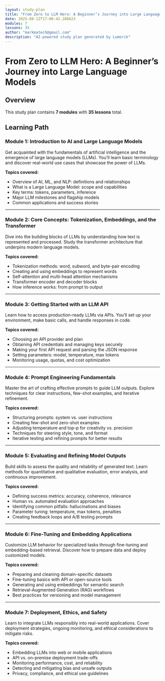 ```yaml
---
layout: study-plan
title: "From Zero to LLM Hero: A Beginner’s Journey into Large Language Models"
date: 2025-08-12T17:06:42.286623
modules: 7
lessons: 35
author: "markmatech@gmail.com"
description: "AI-powered study plan generated by Lumorik"
---
```


# From Zero to LLM Hero: A Beginner’s Journey into Large Language Models

## Overview

This study plan contains **7 modules** with **35 lessons** total.

## Learning Path

### Module 1: Introduction to AI and Large Language Models

Get acquainted with the fundamentals of artificial intelligence and the emergence of large language models (LLMs). You’ll learn basic terminology and discover real-world use cases that showcase the power of LLMs.

**Topics covered:**

- Overview of AI, ML, and NLP: definitions and relationships
- What is a Large Language Model: scope and capabilities
- Key terms: tokens, parameters, inference
- Major LLM milestones and flagship models
- Common applications and success stories

---

### Module 2: Core Concepts: Tokenization, Embeddings, and the Transformer

Dive into the building blocks of LLMs by understanding how text is represented and processed. Study the transformer architecture that underpins modern language models.

**Topics covered:**

- Tokenization methods: word, subword, and byte-pair encoding
- Creating and using embeddings to represent words
- Self-attention and multi-head attention mechanisms
- Transformer encoder and decoder blocks
- How inference works: from prompt to output

---

### Module 3: Getting Started with an LLM API

Learn how to access production-ready LLMs via APIs. You’ll set up your environment, make basic calls, and handle responses in code.

**Topics covered:**

- Choosing an API provider and plan
- Obtaining API credentials and managing keys securely
- Making your first API request and parsing the JSON response
- Setting parameters: model, temperature, max tokens
- Monitoring usage, quotas, and cost optimization

---

### Module 4: Prompt Engineering Fundamentals

Master the art of crafting effective prompts to guide LLM outputs. Explore techniques for clear instructions, few-shot examples, and iterative refinement.

**Topics covered:**

- Structuring prompts: system vs. user instructions
- Creating few-shot and zero-shot examples
- Adjusting temperature and top-p for creativity vs. precision
- Techniques for steering style, tone, and format
- Iterative testing and refining prompts for better results

---

### Module 5: Evaluating and Refining Model Outputs

Build skills to assess the quality and reliability of generated text. Learn methods for quantitative and qualitative evaluation, error analysis, and continuous improvement.

**Topics covered:**

- Defining success metrics: accuracy, coherence, relevance
- Human vs. automated evaluation approaches
- Identifying common pitfalls: hallucinations and biases
- Parameter tuning: temperature, max tokens, penalties
- Creating feedback loops and A/B testing prompts

---

### Module 6: Fine-Tuning and Embedding Applications

Customize LLM behavior for specialized tasks through fine-tuning and embedding-based retrieval. Discover how to prepare data and deploy customized models.

**Topics covered:**

- Preparing and cleaning domain-specific datasets
- Fine-tuning basics with API or open-source tools
- Generating and using embeddings for semantic search
- Retrieval-Augmented Generation (RAG) workflows
- Best practices for versioning and model management

---

### Module 7: Deployment, Ethics, and Safety

Learn to integrate LLMs responsibly into real-world applications. Cover deployment strategies, ongoing monitoring, and ethical considerations to mitigate risks.

**Topics covered:**

- Embedding LLMs into web or mobile applications
- API vs. on-premise deployment trade-offs
- Monitoring performance, cost, and reliability
- Detecting and mitigating bias and unsafe outputs
- Privacy, compliance, and ethical use guidelines

